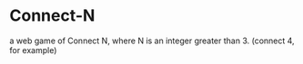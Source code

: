 # Connect-N
a web game of Connect N, where N is an integer greater than 3. (connect 4, for example)
